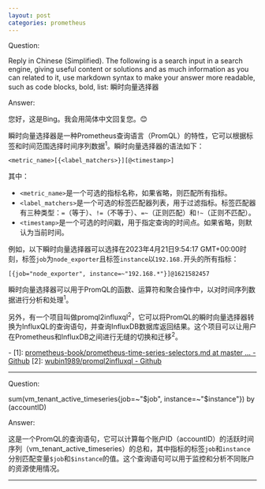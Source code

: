 ```yaml
---
layout: post
categories: prometheus
---
```

Question:

Reply in Chinese (Simplified).
The following is a search input in a search engine, giving useful content or solutions and as much information as you can related to it, use markdown syntax to make your answer more readable, such as code blocks, bold, list:
瞬时向量选择器

Answer:

您好，这是Bing。我会用简体中文回复您。😊

瞬时向量选择器是一种Prometheus查询语言（PromQL）的特性，它可以根据标签和时间范围选择时间序列数据<sup>1</sup>。瞬时向量选择器的语法如下：

```
<metric_name>[{<label_matchers>}][@<timestamp>]
```

其中：

- `<metric_name>`是一个可选的指标名称，如果省略，则匹配所有指标。
- `<label_matchers>`是一个可选的标签匹配器列表，用于过滤指标。标签匹配器有三种类型：`=`（等于）、`!=`（不等于）、`=~`（正则匹配）和`!~`（正则不匹配）。
- `<timestamp>`是一个可选的时间戳，用于指定查询的时间点。如果省略，则默认为当前时间。

例如，以下瞬时向量选择器可以选择在2023年4月21日9:54:17 GMT+00:00时刻，标签`job`为`node_exporter`且标签`instance`以`192.168.`开头的所有指标：

```
[{job="node_exporter", instance=~"192.168.*"}]@1621582457
```

瞬时向量选择器可以用于PromQL的函数、运算符和聚合操作中，以对时间序列数据进行分析和处理<sup>1</sup>。

另外，有一个项目叫做promql2influxql<sup>2</sup>，它可以将PromQL的瞬时向量选择器转换为InfluxQL的查询语句，并查询InfluxDB数据库返回结果。这个项目可以让用户在Prometheus和InfluxDB之间进行无缝的切换和迁移<sup>2</sup>。

\-
\[1]: [prometheus-book/prometheus-time-series-selectors.md at master ... - Github](https://github.com/yunlzheng/prometheus-book/blob/master/sources/prometheus-time-series-selectors.md)
\[2]: [wubin1989/promql2influxql - Github](https://github.com/wubin1989/promql2influxql)

<hr/>

Question:

sum(vm_tenant_active_timeseries{job=~"$job", instance=~"$instance"}) by (accountID)

Answer:

这是一个PromQL的查询语句，它可以计算每个账户ID（accountID）的活跃时间序列（vm_tenant_active_timeseries）的总和，其中指标的标签`job`和`instance`分别匹配变量`$job`和`$instance`的值。这个查询语句可以用于监控和分析不同账户的资源使用情况。


<hr/>

